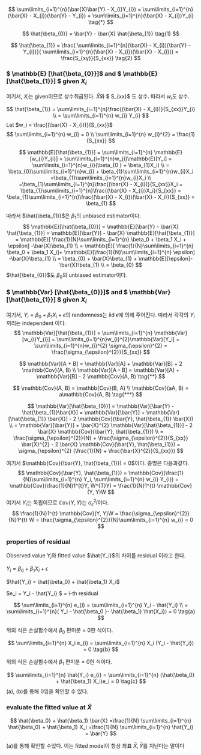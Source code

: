 

$$
\sum\limits_{i=1}^{n}(\bar{X}\bar{Y} - X_{i}Y_{i}) = \sum\limits_{i=1}^{n}(\bar{X} - X_{i})(\bar{Y} - Y_{i}) = \sum\limits_{i=1}^{n}(\bar{X} - X_{i})Y_{i} \tag{*}
$$




$$
\hat{\beta_{0}} = \bar{Y} - \bar{X} \hat{\beta_{1}} \tag{1}
$$

$$
\hat{\beta_{1}} = \frac{ \sum\limits_{i=1}^{n}(\bar{X} - X_{i})(\bar{Y} - Y_{i})}{ \sum\limits_{i=1}^{n}(\bar{X} - X_{i})(\bar{X} - X_{i})} = \frac{S_{xy}}{S_{xx}} \tag{2}
$$



### $ \mathbb{E} [\hat{\beta_{0}}]$ and $ \mathbb{E} [\hat{\beta_{1}}] $ given $X_i$



여기서, $X_i$는 given이므로 상수취급된다. $\bar{X}$와 $ S_{xx}$ 도 상수. 따라서 $w_i$도 상수. 

$$
\hat{\beta_{1}} = \sum\limits_{i=1}^{n}\frac{(\bar{X} - X_{i})}{S_{xx}}Y_{i} \\ = \sum\limits_{i=1}^{n} w_{i} Y_{i}
$$
Let $w_i = \frac{(\bar{X} - X_{i})}{S_{xx}}$
$$
\sum\limits_{i=1}^{n} w_{i} = 0 \\ \sum\limits_{i=1}^{n} w_{i}^{2} = \frac{1}{S_{xx}}
$$

$$
\mathbb{E}[\hat{\beta_{1}}] = \sum\limits_{i=1}^{n} \mathbb{E}[w_{i}Y_{i}] = \sum\limits_{i=1}^{n}w_{i}\mathbb{E}[Y_i] = \sum\limits_{i=1}^{n}w_{i}(\beta_{0 } + \beta_{1}X_i) \\ =  \beta_{0}\sum\limits_{i=1}^{n}w_{i} + \beta_{1}\sum\limits_{i=1}^{n}w_{i}X_i =\beta_{1}\sum\limits_{i=1}^{n}w_{i}X_i \\
=\beta_{1}\sum\limits_{i=1}^{n}\frac{(\bar{X} - X_{i})}{S_{xx}}X_i = \beta_{1}\sum\limits_{i=1}^{n}\frac{(\bar{X} - X_{i})X_i}{S_{xx}} = \beta_{1}\sum\limits_{i=1}^{n}\frac{(\bar{X} - X_{i})(\bar{X} - X_i)}{S_{xx}} = \beta_{1}
$$

따라서 $\hat{\beta_{1}}$은 $\beta_{1}$의 unbiased estimator이다.
$$
\mathbb{E}[\hat{\beta_{0}}] = \mathbb{E}[\bar{Y} - \bar{X} \hat{\beta_{1}}] = \mathbb{E}[\bar{Y}] - \bar{X} \mathbb{E}[\hat{\beta_{1}}] = \mathbb{E}[ \frac{1}{N}\sum\limits_{i=1}^{n} \beta_0 + \beta_1 X_i + \epsilon] -\bar{X}\beta_{1} \\ = \mathbb{E}[ \frac{1}{N}\sum\limits_{i=1}^{n} \beta_0 + \beta_1 X_i]+  \mathbb{E}[\frac{1}{N}\sum\limits_{i=1}^{n} \epsilon] -\bar{X}\beta_{1} \\ = \beta_{0} + \bar{X}\beta_{1} + \mathbb{E}[\epsilon]-\bar{X}\beta_{1}
\\ = \beta_{0}
$$
$\hat{\beta_{0}}$도 $\beta_{0}$의 unbiased estimator이다.


### $ \mathbb{Var} [\hat{\beta_{0}}]$ and $ \mathbb{Var} [\hat{\beta_{1}}] $ given $X_i$



여기서, $Y_i = \beta_{0} + \beta_{1} X_i + \epsilon$의 randomness는 iid $\epsilon$에 의해 주어진다. 따라서 각각의 $Y_i$끼리는 independent 이다.
$$
\mathbb{Var}[\hat{\beta_{1}}] = \sum\limits_{i=1}^{n} \mathbb{Var}[w_{i}Y_{i}] = \sum\limits_{i=1}^{n}w_{i}^{2}\mathbb{Var}[Y_i] = \sum\limits_{i=1}^{n}w_{i}^{2} \sigma_{\epsilon}^{2} = \frac{\sigma_{\epsilon}^{2}}{S_{xx}}
$$






$$
\mathbb{Var}[A + B] = \mathbb{Var}[A] + \mathbb{Var}[B] + 2 \mathbb{Cov}(A, B) \\
\mathbb{Var}[A - B] = \mathbb{Var}[A] + \mathbb{Var}[B] - 2 \mathbb{Cov}(A, B) \tag{**}
$$

$$
\mathbb{Cov}(A, B) = \mathbb{Cov}(B, A) \\
\mathbb{Cov}(aA, B) = a\mathbb{Cov}(A, B)   \tag{***}
$$



$$
\mathbb{Var}[\hat{\beta_{0}}] = \mathbb{Var}[\bar{Y} -\hat{\beta_{1}}\bar{X}] = \mathbb{Var}[\bar{Y}] + \mathbb{Var}[\hat{\beta_{1}} \bar{X}] - 2 \mathbb{Cov}(\bar{Y}, \hat{\beta_{1}} \bar{X}) \\
= \mathbb{Var}[\bar{Y}] + \bar{X}^{2} \mathbb{Var}[\hat{\beta_{1}}] - 2  \bar{X} \mathbb{Cov}(\bar{Y}, \hat{\beta_{1}}) \\
= \frac{\sigma_{\epsilon}^{2}}{N} + \frac{\sigma_{\epsilon}^{2}}{S_{xx}} \bar{X}^{2} - 2  \bar{X} \mathbb{Cov}(\bar{Y}, \hat{\beta_{1}}) = \sigma_{\epsilon}^{2}  (\frac{1}{N} + \frac{\bar{X}^{2}}{S_{xx}})
$$

여기서 $\mathbb{Cov}(\bar{Y}, \hat{\beta_{1}}) = 0$이다. 증명은 다음과같다.
$$
\mathbb{Cov}(\bar{Y}, \hat{\beta_{1}}) = \mathbb{Cov}(\frac{1}{N}\sum\limits_{i=1}^{n} Y_i, \sum\limits_{i=1}^{n} w_{i} Y_{i}) = \mathbb{Cov}(\frac{1}{N}1^{t}Y, W^{T}Y) = \frac{1}{N}1^{t} \mathbb{Cov}(Y, Y)W
$$
여기서 $Y_i$는 독립이므로 $\mathbb{Cov}(Y, Y)$는 $\sigma_{\epsilon}^{2} I$이다. 
$$
\frac{1}{N}1^{t} \mathbb{Cov}(Y, Y)W = \frac{\sigma_{\epsilon}^{2}}{N}1^{t} W = \frac{\sigma_{\epsilon}^{2}}{N}\sum\limits_{i=1}^{n} w_{i} = 0
$$




### properties of residual

Observed value $Y_i$와 fitted value $\hat{Y_i}$의 차이를 residual 이라고 한다.

$Y_i = \beta_0 + \beta_1 X_i + \epsilon$

$\hat{Y_i} = \hat{\beta_0} + \hat{\beta_1} X_i$

$e_i = Y_i - \hat{Y_i} $ = i-th residual




$$
\sum\limits_{i=1}^{n} e_{i} = \sum\limits_{i=1}^{n} Y_i - \hat{Y_i}  \\ = \sum\limits_{i=1}^{n}( Y_i - \hat{\beta_0 }- \hat{\beta_1} \hat{X_i}) = 0 \tag{a}
$$

위의 식은 손실함수에서 $\beta_0$ 편미분 = 0한 식이다. 


$$
\sum\limits_{i=1}^{n} X_i e_{i} = \sum\limits_{i=1}^{n} X_i (Y_i - \hat{Y_i}) = 0 \tag{b}
$$

위의 식은 손실함수에서 $\beta_1$ 편미분 = 0한 식이다. 



$$
\sum\limits_{i=1}^{n} \hat{Y_i} e_{i} = \sum\limits_{i=1}^{n} (\hat{\beta_0} + \hat{\beta_1} X_i)e_i = 0 \tag{c}
$$
(a), (b)를 통해 0임을 확인할 수 있다.





### evaluate the fitted value at $\bar{X}$

$$
\hat{\beta_0} + \hat{\beta_1} \bar{X} =\frac{1}{N} \sum\limits_{i=1}^{n} \hat{\beta_0} + \hat{\beta_1} X_i =\frac{1}{N} \sum\limits_{i=1}^{n} \hat{Y_i} = \bar{Y}
$$

(a)를 통해 확인할 수있다. 이는 fitted model이 항상 좌표 $\bar{X}, \bar{Y}$를 지난다는 말이다